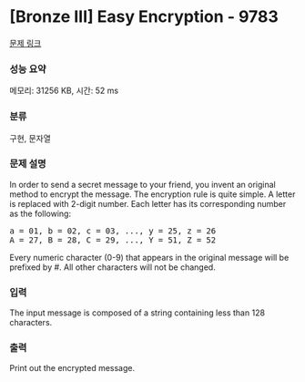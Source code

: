 # [Bronze III] Easy Encryption - 9783 

[문제 링크](https://www.acmicpc.net/problem/9783) 

### 성능 요약

메모리: 31256 KB, 시간: 52 ms

### 분류

구현, 문자열

### 문제 설명

<p>In order to send a secret message to your friend, you invent an original method to encrypt the message. The encryption rule is quite simple. A letter is replaced with 2-digit number. Each letter has its corresponding number as the following:</p>

<pre>a = 01, b = 02, c = 03, ..., y = 25, z = 26
A = 27, B = 28, C = 29, ..., Y = 51, Z = 52</pre>

<p>Every numeric character (0-9) that appears in the original message will be prefixed by #. All other characters will not be changed.</p>

### 입력 

 <p>The input message is composed of a string containing less than 128 characters.</p>

### 출력 

 <p>Print out the encrypted message.</p>

